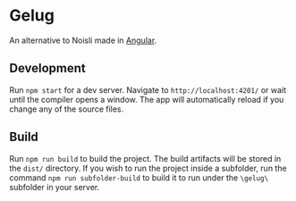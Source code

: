 # Gelug

An alternative to Noisli made in [Angular](https://github.com/angular/angular-cli).

## Development

Run `npm start` for a dev server. Navigate to `http://localhost:4201/` or wait until the compiler opens a window. The app will automatically reload if you change any of the source files.

## Build

Run `npm run build` to build the project. The build artifacts will be stored in the `dist/` directory. If you wish to run the project inside a subfolder, run the command `npm run subfolder-build` to build it to run under the `\gelug\` subfolder in your server.

